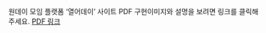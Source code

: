 원데이 모임 플랫폼 ‘열어데이’ 사이트 PDF
구현이미지와 설명을 보려면 링크를 클릭해 주세요.
[PDF 링크](./원데이%20모임%20플랫폼%20‘열어데이’%20사이트.pdf)
